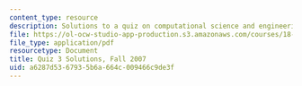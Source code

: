 ```yaml
---
content_type: resource
description: Solutions to a quiz on computational science and engineering.Quiz 3 Solutions.
file: https://ol-ocw-studio-app-production.s3.amazonaws.com/courses/18-085-computational-science-and-engineering-i-fall-2008/a6287d5367935b6a664c009466c9de3f_quiz3solutions.pdf
file_type: application/pdf
resourcetype: Document
title: Quiz 3 Solutions, Fall 2007
uid: a6287d53-6793-5b6a-664c-009466c9de3f
---
```

